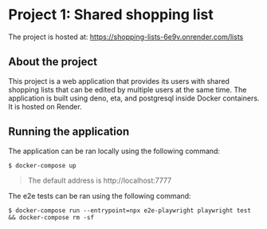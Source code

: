 # Project 1: Shared shopping list

The project is hosted at: https://shopping-lists-6e9v.onrender.com/lists

## About the project

This project is a web application that provides its users with shared shopping lists that can be edited by multiple users at the same time. The application is built using deno, eta, and postgresql inside Docker containers. It is hosted on Render.


## Running the application

The application can be ran locally using the following command:

```
$ docker-compose up
```

> The default address is http://localhost:7777

The e2e tests can be ran using the following command:

```
$ docker-compose run --entrypoint=npx e2e-playwright playwright test && docker-compose rm -sf
```
